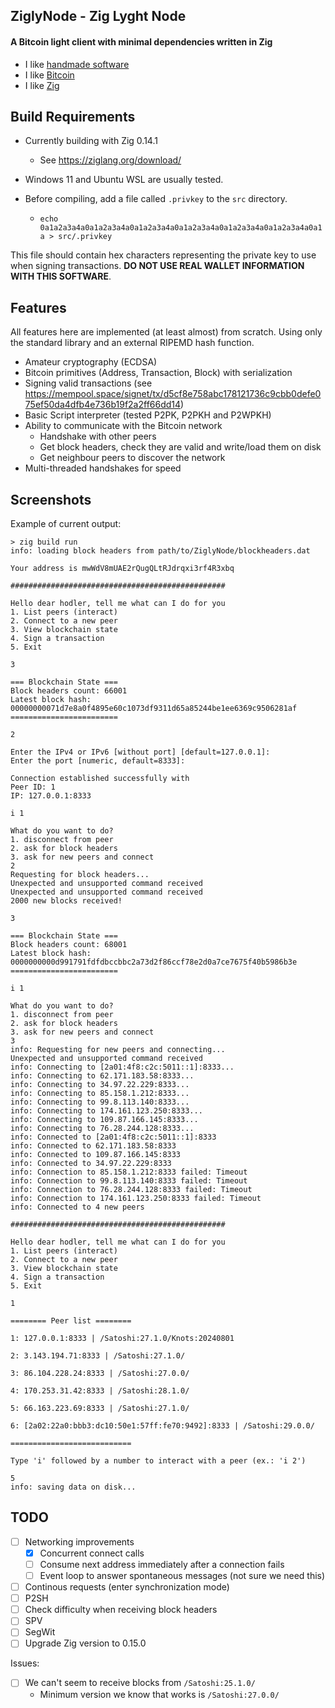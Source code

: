 ## ZiglyNode - Zig Lyght Node

#### A Bitcoin light client with minimal dependencies written in Zig

- I like [handmade software](https://handmade.network/)
- I like [Bitcoin](https://btcmaxis.com/)
- I like [Zig](https://ziglang.org/)

## Build Requirements

- Currently building with Zig 0.14.1
    - See https://ziglang.org/download/

- Windows 11 and Ubuntu WSL are usually tested.

- Before compiling, add a file called `.privkey` to the `src` directory.
    - `echo 0a1a2a3a4a0a1a2a3a4a0a1a2a3a4a0a1a2a3a4a0a1a2a3a4a0a1a2a3a4a0a1a > src/.privkey`

This file should contain hex characters representing the private key to use when signing transactions. **DO NOT USE REAL WALLET INFORMATION WITH THIS SOFTWARE**.

## Features

All features here are implemented (at least almost) from scratch. Using only the standard library and an external RIPEMD hash function.

- Amateur cryptography (ECDSA)
- Bitcoin primitives (Address, Transaction, Block) with serialization
- Signing valid transactions (see https://mempool.space/signet/tx/d5cf8e758abc178121736c9cbb0defe075ef50da4dfb4e736b19f2a2ff66dd14)
- Basic Script interpreter (tested P2PK, P2PKH and P2WPKH)
- Ability to communicate with the Bitcoin network
    - Handshake with other peers
    - Get block headers, check they are valid and write/load them on disk
    - Get neighbour peers to discover the network
- Multi-threaded handshakes for speed

## Screenshots

Example of current output:

```
> zig build run
info: loading block headers from path/to/ZiglyNode/blockheaders.dat

Your address is mwWdV8mUAE2rQugQLtRJdrqxi3rf4R3xbq

################################################

Hello dear hodler, tell me what can I do for you
1. List peers (interact)
2. Connect to a new peer
3. View blockchain state
4. Sign a transaction
5. Exit

3

=== Blockchain State ===
Block headers count: 66001
Latest block hash: 00000000071d7e8a0f4895e60c1073df9311d65a85244be1ee6369c9506281af
========================

2

Enter the IPv4 or IPv6 [without port] [default=127.0.0.1]: 
Enter the port [numeric, default=8333]: 

Connection established successfully with
Peer ID: 1
IP: 127.0.0.1:8333

i 1

What do you want to do?
1. disconnect from peer
2. ask for block headers
3. ask for new peers and connect
2
Requesting for block headers...
Unexpected and unsupported command received
Unexpected and unsupported command received
2000 new blocks received!

3

=== Blockchain State ===
Block headers count: 68001
Latest block hash: 0000000000d991791fdfdbccbbc2a73d2f86ccf78e2d0a7ce7675f40b5986b3e
========================

i 1

What do you want to do?
1. disconnect from peer
2. ask for block headers
3. ask for new peers and connect
3
info: Requesting for new peers and connecting...
Unexpected and unsupported command received
info: Connecting to [2a01:4f8:c2c:5011::1]:8333...
info: Connecting to 62.171.183.58:8333...
info: Connecting to 34.97.22.229:8333...
info: Connecting to 85.158.1.212:8333...
info: Connecting to 99.8.113.140:8333...
info: Connecting to 174.161.123.250:8333...
info: Connecting to 109.87.166.145:8333...
info: Connecting to 76.28.244.128:8333...
info: Connected to [2a01:4f8:c2c:5011::1]:8333
info: Connected to 62.171.183.58:8333
info: Connected to 109.87.166.145:8333
info: Connected to 34.97.22.229:8333
info: Connection to 85.158.1.212:8333 failed: Timeout
info: Connection to 99.8.113.140:8333 failed: Timeout
info: Connection to 76.28.244.128:8333 failed: Timeout
info: Connection to 174.161.123.250:8333 failed: Timeout
info: Connected to 4 new peers

################################################

Hello dear hodler, tell me what can I do for you
1. List peers (interact)
2. Connect to a new peer
3. View blockchain state
4. Sign a transaction
5. Exit

1

======== Peer list ========

1: 127.0.0.1:8333 | /Satoshi:27.1.0/Knots:20240801

2: 3.143.194.71:8333 | /Satoshi:27.1.0/

3: 86.104.228.24:8333 | /Satoshi:27.0.0/

4: 170.253.31.42:8333 | /Satoshi:28.1.0/

5: 66.163.223.69:8333 | /Satoshi:27.1.0/

6: [2a02:22a0:bbb3:dc10:50e1:57ff:fe70:9492]:8333 | /Satoshi:29.0.0/

===========================

Type 'i' followed by a number to interact with a peer (ex.: 'i 2')

5
info: saving data on disk...

```


## TODO

- [ ] Networking improvements
  - [x] Concurrent connect calls
  - [ ] Consume next address immediately after a connection fails
  - [ ] Event loop to answer spontaneous messages (not sure we need this)
- [ ] Continous requests (enter synchronization mode)
- [ ] P2SH
- [ ] Check difficulty when receiving block headers
- [ ] SPV
- [ ] SegWit
- [ ] Upgrade Zig version to 0.15.0

Issues:
- [ ] We can't seem to receive blocks from `/Satoshi:25.1.0/`
  - Minimum version we know that works is `/Satoshi:27.0.0/`

